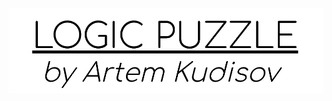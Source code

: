![Logo](https://github.com/phos-phophy/ProFunLog/blob/master/logic-puzzle/resources/logo.png?raw=true)

